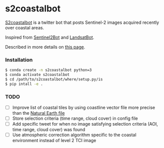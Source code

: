 # s2coastalbot

[S2coastalbot](https://twitter.com/s2coastalbot) is a twitter bot that posts Sentinel-2 images acquired recently over coastal areas.

Inspired from [Sentinel2Bot](https://twitter.com/Sentinel2Bot) and [LandsatBot](https://twitter.com/LandsatBot).

Described in more details on [this page](https://thibautvoirand.com/s2coastalbot/).

### Installation

```bash
$ conda create -n s2coastalbot python=3
$ conda activate s2coastalbot
$ cd /path/to/s2coastalbot/where/setup.py/is
$ pip intall -e .
```

### TODO

* [ ] Improve list of coastal tiles by using coastline vector file more precise than the [Natural Earth file](https://www.naturalearthdata.com/downloads/10m-physical-vectors/10m-coastline/)
* [ ] Store selection criteria (time range, cloud cover) in config file
* [ ] Add specific tweet for when no image satisfying selection criteria (AOI, time range, cloud cover) was found
* [ ] Use atmospheric correction algorithm specific to the coastal environment instead of level 2 TCI image
